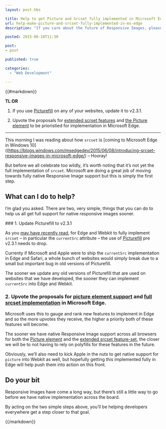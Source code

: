 ```yaml
---
layout: post.hbs

title: Help to get Picture and Srcset fully implemented in Microsoft Edge
url: help-make-picture-and-srcset-fully-implemented-in-ms-edge
description: "If you care about the future of Responsive Images, please carry out the following two requests."

posted: 2015-06-18T11:30

post:
- post

published: true

categories:
  - "Web Development"

---
```


{{#markdown}}

**TL:DR**

1. If you use [Picturefill](https://github.com/scottjehl/picturefill) on any of your websites, update it to v2.3.1.

2. Upvote the proposals for [extended scrset features](https://wpdev.uservoice.com/forums/257854-microsoft-edge-developer/suggestions/8204535-support-of-the-width-descriptor-in-srcset-and-the) and [the Picture element](https://wpdev.uservoice.com/forums/257854-microsoft-edge-developer/suggestions/6261271-picture-element) to be prioristied for implementation in Microsoft Edge.

---

This morning I was reading about how `srcset` is [coming to Microsoft Edge in Windows 10]((https://blogs.windows.com/msedgedev/2015/06/08/introducing-srcset-responsive-images-in-microsoft-edge/) – Hooray!

But before we all celebrate too wildly, it’s worth noting that it’s not yet the full implementation of `srcset`.  Microsoft are doing a great job of moving towards fully native Responsive Image support but this is simply the first step.


## What can I do to help?

I’m glad you asked.  There are two, very simple, things that you can do to help us all get full support for native responsive images sooner.


### 1. Update Picturefill to v2.3.1

As you [may have recently read](https://css-tricks.com/please-update-picturefill/), for Edge and Webkit to fully implement `srcset` – in particular the `currentSrc` attribute – the use of [Picturefill](https://github.com/scottjehl/picturefill) pre v2.3.1 needs to drop.

Currenty if Microsoft and Apple were to ship the `currentSrc` implementation in Edge and Safari, a whole bunch of websites would simply break due to a small but important bug in old versions of Picturefill.

The sooner we update any old versions of Picturefill that are used on websites that we have developed, the sooner they can implement `currentSrc` into Edge and Webkit.



### 2. Upvote the proposals for [picture element support](https://wpdev.uservoice.com/forums/257854-microsoft-edge-developer/suggestions/6261271-picture-element) and [full srcset implementation](https://wpdev.uservoice.com/forums/257854-microsoft-edge-developer/suggestions/8204535-support-of-the-width-descriptor-in-srcset-and-the) in Microsoft Edge.

Microsoft uses this to gauge and rank new features to implement in Edge and so the more upvotes they receive, the higher a priority both of these features will become.

The sooner we have native Responsive Image support across all browsers for both the [Picture element](http://caniuse.com/#search=picture) and the [extended srcset feature-set](http://caniuse.com/#search=srcse), the closer we will be to not having to rely on polyfills for these features in the future.

Obviously, we’ll also need to kick Apple in the nuts to get native support for `picture` into Webkit as well, but hopefully getting this implemented fully in Edge will help push them into action on this front.


## Do your bit

Responsive Images have come a long way, but there’s still a little way to go before we have native implementation across the board.

By acting on the two simple steps above, you’ll be helping developers everywhere get a step closer to that goal.


{{/markdown}}
